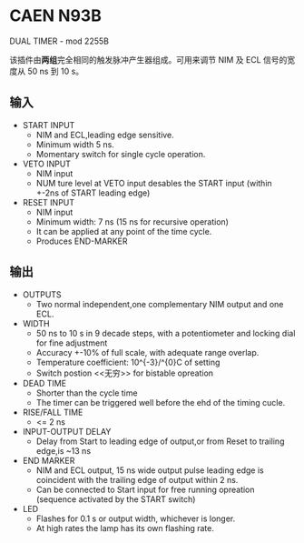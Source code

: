 <!-- N93B.md --- 
;; 
;; Description: 
;; Author: Hongyi Wu(吴鸿毅)
;; Email: wuhongyi@qq.com 
;; Created: 四 2月 16 20:22:35 2017 (+0800)
;; Last-Updated: 四 2月 16 21:09:16 2017 (+0800)
;;           By: Hongyi Wu(吴鸿毅)
;;     Update #: 1
;; URL: http://wuhongyi.cn -->

# CAEN N93B

DUAL TIMER - mod 2255B

该插件由**两组**完全相同的触发脉冲产生器组成。可用来调节 NIM 及 ECL 信号的宽度从 50 ns 到 10 s。 


## 输入

- START INPUT
	- NIM and ECL,leading edge sensitive.
	- Minimum width 5 ns.
	- Momentary switch for single cycle operation.
- VETO INPUT
	- NIM input
	- NUM ture level at VETO input desables the START input (within +-2ns of START leading edge)
- RESET INPUT
	- NIM input
	- Minimum width: 7 ns (15 ns for recursive operation)
	- It can be applied at any point of the time cycle.
	- Produces END-MARKER

## 输出

- OUTPUTS
	- Two normal independent,one complementary NIM output and one ECL.
- WIDTH
	- 50 ns to 10 s in 9 decade steps, with a potentiometer and locking dial for fine adjustment
	- Accuracy +-10% of full scale, with adequate range overlap.
	- Temperature coefficient: 10^{-3}/^{0}C of setting
	- Switch postion <<无穷>> for bistable opreation
- DEAD TIME
	- Shorter than the cycle time
	- The timer can be triggered well before the ehd of the timing cucle.
- RISE/FALL TIME
	- <= 2 ns
- INPUT-OUTPUT DELAY
	- Delay from Start to leading edge of output,or from Reset to trailing edge,is ~13 ns
- END MARKER
	- NIM and ECL output, 15 ns wide output pulse leading edge is coincident with the trailing edge of output within 2 ns.
	- Can be connected to Start input for free running opreation (sequence activated by the START switch)
- LED
	- Flashes for 0.1 s or output width, whichever is longer.
	- At high rates the lamp has its own flashing rate.


<!-- N93B.md ends here -->
